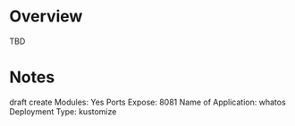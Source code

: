 # Overview

TBD

# Notes
draft create
    Modules: Yes
    Ports Expose: 8081
    Name of Application: whatos
    Deployment Type: kustomize 